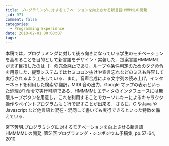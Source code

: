```yaml
---
title: プログラミングに対するモチベーションを向上させる新言語HMMMMLの開発
_id: 971
comment: false
categories:
  - Programming Experience
date: 2010-02-01 00:00:07
tags:
---
```


[](https://www.youtube.com/watch?v=HJH3q3E3ab0 "プログラミングに対するモチベーションを向上させる新言語HMMMML")


本稿では，プログラミングに対して後ろ向きになっている学生のモチベーションを高めることを目的として新言語をデザイン・実装した．提案言語HMMMML がまず目指したのは｛｝の完全廃止であり，ループや条件判定のためのタグ命令を用意した．提案システムではセミコロン抜けや宣言忘れなどのミスも許容して実行されるよう工夫している．また，音声合成による文字列の読み上げ，インターネットを利用した検索や翻訳，MIDI 音の出力，Google マップの表示といった処理が1 命令で実行可能である．HMMMML エディタのインタフェースには無限ループボタンを用意し，これを利用することでカーソルキーによるキャラクタ操作やペイントプログラムも１行で記すことが出来る．さらに，C やJava やJavascript など他言語と混在・混同して書いても実行できるといった特徴を備えている．

宮下芳明.プログラミングに対するモチベーションを向上させる新言語 HMMMML の開発, 第51回プログラミング・シンポジウム予稿集, pp.57-64, 2010.
